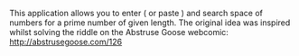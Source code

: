 This application allows you to enter ( or paste ) and search space of numbers for a prime number of given length. The original idea was inspired whilst solving the riddle on the Abstruse Goose webcomic: http://abstrusegoose.com/126